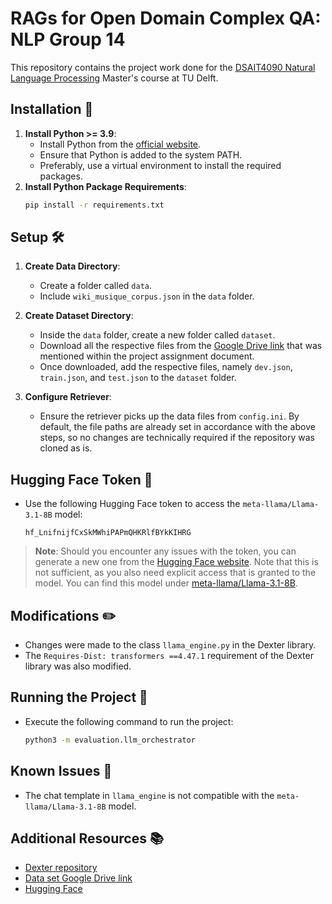 # RAGs for Open Domain Complex QA: NLP Group 14

This repository contains the project work done for
the [DSAIT4090 Natural Language Processing](https://studiegids.tudelft.nl/a101_displayCourse.do?course_id=70120)
Master's course at TU Delft.

## Installation 🚀

1. **Install Python >= 3.9**:
    - Install Python from the [official website](https://www.python.org/downloads/).
    - Ensure that Python is added to the system PATH.
    - Preferably, use a virtual environment to install the required packages.
2. **Install Python Package Requirements**:
    ```sh
    pip install -r requirements.txt
    ```

## Setup 🛠️

1. **Create Data Directory**:
    - Create a folder called `data`.
    - Include `wiki_musique_corpus.json` in the `data` folder.

2. **Create Dataset Directory**:
    - Inside the `data` folder, create a new folder called `dataset`.
    - Download all the respective files from
      the [Google Drive link](https://drive.google.com/drive/folders/1qIZcNcU2wtiJNr3BUyX2GIUtnHEfbQDi)
      that was mentioned within the project assignment document.
    - Once downloaded, add the respective files, namely `dev.json`, `train.json`, and `test.json` to the `dataset`
      folder.

3. **Configure Retriever**:
    - Ensure the retriever picks up the data files from `config.ini`. By default, the file paths are already set in
      accordance with the above steps, so no changes are technically required if the repository was cloned as is.

## Hugging Face Token 🔑

- Use the following Hugging Face token to access the `meta-llama/Llama-3.1-8B` model:
    ```
    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
    ```

> **Note**: Should you encounter any issues with the token, you can generate a new one from
> the [Hugging Face website](https://huggingface.co/docs/hub/en/security-tokens). Note that this is not sufficient,
> as you also need explicit access that is granted to the model. You can find this model
> under [meta-llama/Llama-3.1-8B](https://huggingface.co/meta-llama/Llama-3.1-8B).

## Modifications ✏️

- Changes were made to the class `llama_engine.py` in the Dexter library.
- The `Requires-Dist: transformers ==4.47.1` requirement of the Dexter library was also modified.

## Running the Project 🏃

- Execute the following command to run the project:
    ```sh
    python3 -m evaluation.llm_orchestrator
    ```

## Known Issues 🐛

- The chat template in `llama_engine` is not compatible with the `meta-llama/Llama-3.1-8B` model.

## Additional Resources 📚

- [Dexter repository](https://anonymous.4open.science/r/BCQA-05F9/README.md)
- [Data set Google Drive link](https://drive.google.com/drive/folders/1qIZcNcU2wtiJNr3BUyX2GIUtnHEfbQDi)
- [Hugging Face](https://huggingface.co/)
